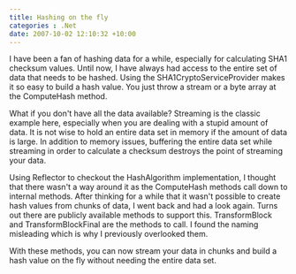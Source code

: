 ```yaml
---
title: Hashing on the fly
categories : .Net
date: 2007-10-02 12:10:32 +10:00
---
```


I have been a fan of hashing data for a while, especially for calculating SHA1 checksum values. Until now, I have always had access to the entire set of data that needs to be hashed. Using the SHA1CryptoServiceProvider makes it so easy to build a hash value. You just throw a stream or a byte array at the ComputeHash method.

What if you don't have all the data available? Streaming is the classic example here, especially when you are dealing with a stupid amount of data. It is not wise to hold an entire data set in memory if the amount of data is large. In addition to memory issues, buffering the entire data set while streaming in order to calculate a checksum destroys the point of streaming your data.

Using Reflector to checkout the HashAlgorithm implementation, I thought that there wasn't a way around it as the ComputeHash methods call down to internal methods. After thinking for a while that it wasn't possible to create hash values from chunks of data, I went back and had a look again. Turns out there are publicly available methods to support this. TransformBlock and TransformBlockFinal are the methods to call. I found the naming misleading which is why I previously overlooked them.

With these methods, you can now stream your data in chunks and build a hash value on the fly without needing the entire data set.


